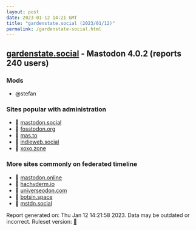 ```yaml
---
layout: post
date: 2023-01-12 14:21 GMT
title: "gardenstate.social (2023/01/12)"
permalink: /gardenstate-social.html
---
```


## [gardenstate.social](https://gardenstate.social) - Mastodon 4.0.2 (reports 240 users)

### Mods
 * @stefan

### Sites popular with administration

* 🐘 [mastodon.social](/mastodon-social.html)
* 🐘 [fosstodon.org](/fosstodon-org.html)
* 🐘 [mas.to](/mas-to.html)
* 🐘 [indieweb.social](/indieweb-social.html)
* 🐘 [xoxo.zone](/xoxo-zone.html)

### More sites commonly on federated timeline

* 🐘 [mastodon.online](/mastodon-online.html)
* 🐘 [hachyderm.io](/hachyderm-io.html)
* 🐘 [universeodon.com](/universeodon-com.html)
* 🐘 [botsin.space](/botsin-space.html)
* 🐘 [mstdn.social](/mstdn-social.html)

Report generated on: Thu Jan 12 14:21:58 2023. Data may be outdated or incorrect.
Ruleset version: [🧁](/version-cupcake)
